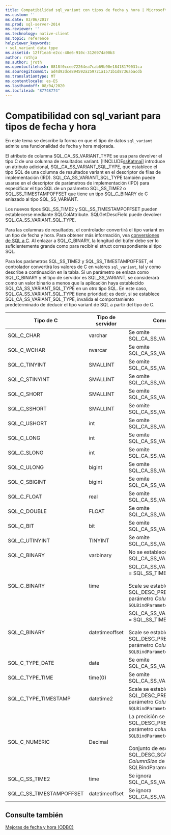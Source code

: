 ```yaml
---
title: Compatibilidad sql_variant con tipos de fecha y hora | Microsoft Docs
ms.custom: ''
ms.date: 03/06/2017
ms.prod: sql-server-2014
ms.reviewer: ''
ms.technology: native-client
ms.topic: reference
helpviewer_keywords:
- sql_variant data type
ms.assetid: 12ff1ea6-e2cc-40e6-910c-3126974a90b3
author: rothja
ms.author: jroth
ms.openlocfilehash: 0818f0ccee72264ea7cab69b90e18418179031ca
ms.sourcegitcommit: ad4d92dce894592a259721a1571b1d8736abacdb
ms.translationtype: MT
ms.contentlocale: es-ES
ms.lasthandoff: 08/04/2020
ms.locfileid: "87748774"
---
```

# <a name="sql_variant-support-for-date-and-time-types"></a>Compatibilidad con sql_variant para tipos de fecha y hora
  En este tema se describe la forma en que el tipo de datos `sql_variant` admite una funcionalidad de fecha y hora mejorada.  
  
 El atributo de columna SQL_CA_SS_VARIANT_TYPE se usa para devolver el tipo C de una columna de resultados variant. [!INCLUDE[ssKatmai](../../includes/sskatmai-md.md)] introduce un atributo adicional, SQL_CA_SS_VARIANT_SQL_TYPE, que establece el tipo SQL de una columna de resultados variant en el descriptor de filas de implementación (IRD). SQL_CA_SS_VARIANT_SQL_TYPE también puede usarse en el descriptor de parámetros de implementación (IPD) para especificar el tipo SQL de un parámetro SQL_SS_TIME2 o SQL_SS_TIMESTAMPOFFSET que tiene un tipo SQL_C_BINARY de C enlazado al tipo SQL_SS_VARIANT.  
  
 Los nuevos tipos SQL_SS_TIME2 y SQL_SS_TIMESTAMPOFFSET pueden establecerse mediante SQLColAttribute. SQLGetDescField puede devolver SQL_CA_SS_VARIANT_SQL_TYPE.  
  
 Para las columnas de resultados, el controlador convertirá el tipo variant en un tipo de fecha y hora. Para obtener más información, vea [conversiones de SQL a C](datetime-data-type-conversions-from-sql-to-c.md). Al enlazar a SQL_C_BINARY, la longitud del búfer debe ser lo suficientemente grande como para recibir el struct correspondiente al tipo SQL.  
  
 Para los parámetros SQL_SS_TIME2 y SQL_SS_TIMESTAMPOFFSET, el controlador convertirá los valores de C en valores `sql_variant`, tal y como describe a continuación en la tabla. Si un parámetro se enlaza como SQL_C_BINARY y el tipo de servidor es SQL_SS_VARIANT, se considerará como un valor binario a menos que la aplicación haya establecido SQL_CA_SS_VARIANT_SQL_TYPE en un otro tipo SQL. En este caso, SQL_CA_SS_VARIANT_SQL_TYPE tiene prioridad; es decir, si se establece SQL_CA_SS_VARIANT_SQL_TYPE, invalida el comportamiento predeterminado de deducir el tipo variant de SQL a partir del tipo de C.  
  
|Tipo de C|Tipo de servidor|Comentarios|  
|------------|-----------------|--------------|  
|SQL_C_CHAR|varchar|Se omite SQL_CA_SS_VARIANT_SQL_TYPE.|  
|SQL_C_WCHAR|nvarcar|Se omite SQL_CA_SS_VARIANT_SQL_TYPE.|  
|SQL_C_TINYINT|SMALLINT|Se omite SQL_CA_SS_VARIANT_SQL_TYPE.|  
|SQL_C_STINYINT|SMALLINT|Se omite SQL_CA_SS_VARIANT_SQL_TYPE.|  
|SQL_C_SHORT|SMALLINT|Se omite SQL_CA_SS_VARIANT_SQL_TYPE.|  
|SQL_C_SSHORT|SMALLINT|Se omite SQL_CA_SS_VARIANT_SQL_TYPE.|  
|SQL_C_USHORT|int|Se omite SQL_CA_SS_VARIANT_SQL_TYPE.|  
|SQL_C_LONG|int|Se omite SQL_CA_SS_VARIANT_SQL_TYPE.|  
|SQL_C_SLONG|int|Se omite SQL_CA_SS_VARIANT_SQL_TYPE.|  
|SQL_C_ULONG|bigint|Se omite SQL_CA_SS_VARIANT_SQL_TYPE.|  
|SQL_C_SBIGINT|bigint|Se omite SQL_CA_SS_VARIANT_SQL_TYPE.|  
|SQL_C_FLOAT|real|Se omite SQL_CA_SS_VARIANT_SQL_TYPE.|  
|SQL_C_DOUBLE|FLOAT|Se omite SQL_CA_SS_VARIANT_SQL_TYPE.|  
|SQL_C_BIT|bit|Se omite SQL_CA_SS_VARIANT_SQL_TYPE.|  
|SQL_C_UTINYINT|TINYINT|Se omite SQL_CA_SS_VARIANT_SQL_TYPE.|  
|SQL_C_BINARY|varbinary|No se establece SQL_CA_SS_VARIANT_SQL_TYPE.|  
|SQL_C_BINARY|time|SQL_CA_SS_VARIANT_SQL_TYPE = SQL_SS_TIME2<br /><br /> Scale se establece en SQL_DESC_PRECISION (el parámetro *ColumnSize* de `SQLBindParameter` ).|  
|SQL_C_BINARY|datetimeoffset|SQL_CA_SS_VARIANT_SQL_TYPE = SQL_SS_TIMESTAMPOFFSET<br /><br /> Scale se establece en SQL_DESC_PRECISION (el parámetro *ColumnSize* de `SQLBindParameter` ).|  
|SQL_C_TYPE_DATE|date|Se omite SQL_CA_SS_VARIANT_SQL_TYPE.|  
|SQL_C_TYPE_TIME|time(0)|Se omite SQL_CA_SS_VARIANT_SQL_TYPE.|  
|SQL_C_TYPE_TIMESTAMP|datetime2|Scale se establece en SQL_DESC_PRECISION (el parámetro *ColumnSize* de `SQLBindParameter` ).|  
|SQL_C_NUMERIC|Decimal|La precisión se establece en SQL_DESC_PRECISION (el parámetro *columnas* de `SQLBindParameter` ).<br /><br /> Conjunto de escalado a SQL_DESC_SCALE (el parámetro *ColumnSize* de SQLBindParameter).|  
|SQL_C_SS_TIME2|time|Se ignora SQL_CA_SS_VARIANT_SQL_TYPE.|  
|SQL_C_SS_TIMESTAMPOFFSET|datetimeoffset|Se ignora SQL_CA_SS_VARIANT_SQL_TYPE.|  
  
## <a name="see-also"></a>Consulte también  
 [Mejoras de fecha y hora &#40;ODBC&#41;](date-and-time-improvements-odbc.md)  
  
  
